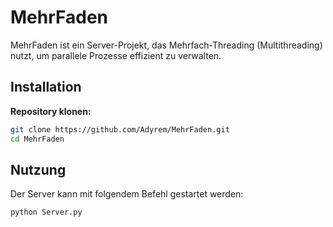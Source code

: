 # MehrFaden

MehrFaden ist ein Server-Projekt, das Mehrfach-Threading (Multithreading) nutzt, um parallele Prozesse effizient zu verwalten.

## Installation

**Repository klonen:**
   ```bash
   git clone https://github.com/Adyrem/MehrFaden.git
   cd MehrFaden
   ```

## Nutzung

Der Server kann mit folgendem Befehl gestartet werden:
```bash
python Server.py
```



